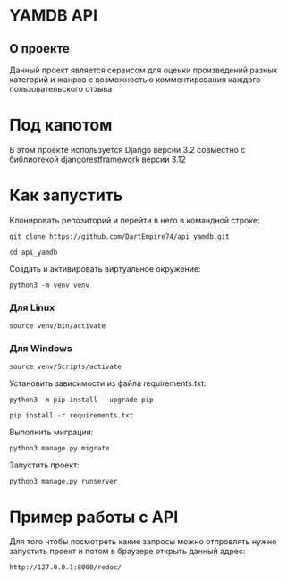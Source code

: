 # YAMDB API

## О проекте

Данный проект является сервисом для оценки произведений разных категорий и жанров с возможностью комментирования каждого пользовательского отзыва

# Под капотом

В этом проекте используется Django версии 3.2 cовместно с библиотекой djangorestframework версии 3.12

# Как запустить

Клонировать репозиторий и перейти в него в командной строке:

```
git clone https://github.com/DartEmpire74/api_yamdb.git
```

```
cd api_yamdb
```

Cоздать и активировать виртуальное окружение:

```
python3 -m venv venv
```

### Для Linux

```
source venv/bin/activate
```

### Для Windows

```
source venv/Scripts/activate
```

Установить зависимости из файла requirements.txt:

```
python3 -m pip install --upgrade pip
```

```
pip install -r requirements.txt
```

Выполнить миграции:

```
python3 manage.py migrate
```

Запустить проект:

```
python3 manage.py runserver
```

# Пример работы с API

Для того чтобы посмотреть какие запросы можно отпровлять нужно запустить проект и потом в браузере открыть данный адрес:

```
http://127.0.0.1:8000/redoc/
```